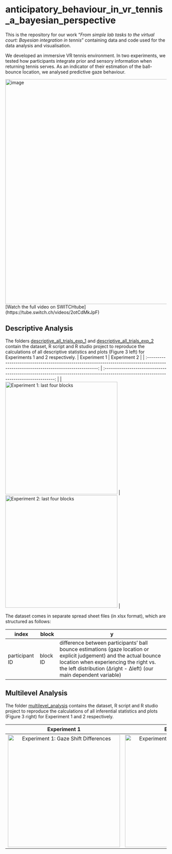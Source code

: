 # anticipatory_behaviour_in_vr_tennis_a_bayesian_perspective
This is the repository for our work “*From simple lab tasks to the virtual court: Bayesian integration in tennis*” containing data and code used for the data analysis and visualisation.

We developed an immersive VR tennis environment. In two experiments, we tested how participants integrate prior and sensory information when returning tennis serves. As an indicator of their estimation of the ball-bounce location, we analysed predictive gaze behaviour.

<img src="./experimental_task/experimental_task.gif" alt="image" width="700" height="auto">
[Watch the full video on SWITCHtube](https://tube.switch.ch/videos/2otCdMkJpF)

## Descriptive Analysis 

The folders [descriptive_all_trials_exp_1](./descriptive_all_trials_exp_1) and [descriptive_all_trials_exp_2](./descriptive_all_trials_exp_2) contain the dataset, R script and R studio project to reproduce the calculations of all descriptive statistics and plots (Figure 3 left) for Experiments 1 and 2 respectively.
|                                                              Experiment 1                                                              |                                                              Experiment 2                                                              |
| :------------------------------------------------------------------------------------------------------------------------------------: | :------------------------------------------------------------------------------------------------------------------------------------: |
| <img src="./descriptive_all_trials_exp_1/plots/final_exp_1.svg" alt="Experiment 1: last four blocks" style="width:350px;height:auto;"> | <img src="./descriptive_all_trials_exp_2/plots/final_exp_2.svg" alt="Experiment 2: last four blocks" style="width:350px;height:auto;"> |

The dataset comes in separate spread sheet files (in xlsx format), which are structured as follows:



| index   	| block  	| y  	|
|---	|---	|---	|
| participant ID   	| block ID  	| difference between participants’ ball bounce estimations (gaze location or explicit judgement) and the actual bounce location when experiencing the right vs. the left distribution (&Delta;right - &Delta;left) (our main dependent variable) |


## Multilevel Analysis 

The folder [multilevel_analysis](./multilevel_analysis) contains the dataset, R script and R studio project to reproduce the calculations of all inferential statistics and plots (Figure 3 right) for Experiment 1 and 2 respectively.

|                                                            Experiment 1                                                             |                                                            Experiment 2                                                             |
| :---------------------------------------------------------------------------------------------------------------------------------: | :---------------------------------------------------------------------------------------------------------------------------------: |
| <img src="./multilevel_analysis/plots/final_exp_1.svg" alt="Experiment 1: Gaze Shift Differences" style="width:350px;height:auto;"> | <img src="./multilevel_analysis/plots/final_exp_2.svg" alt="Experiment 2: Gaze Shift Differences" style="width:350px;height:auto;"> |
